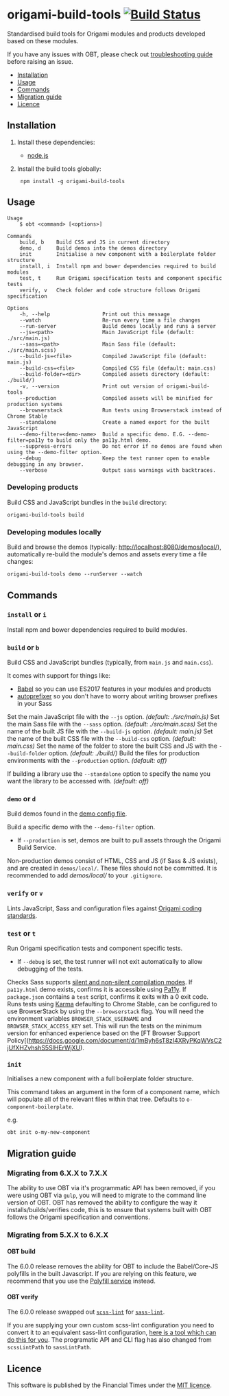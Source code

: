 # origami-build-tools [![Build Status](https://travis-ci.org/Financial-Times/origami-build-tools.svg?branch=master)](https://travis-ci.org/Financial-Times/origami-build-tools)

Standardised build tools for Origami modules and products developed based on these modules.

If you have any issues with OBT, please check out [troubleshooting guide](https://github.com/Financial-Times/origami-build-tools/blob/master/TROUBLESHOOT.md) before raising an issue.

- [Installation](#installation)
- [Usage](#usage)
- [Commands](#commands)
- [Migration guide](#migration-guide)
- [Licence](#licence)

## Installation

1. Install these dependencies:
	* [node.js](http://nodejs.org/)

2. Install the build tools globally:

		npm install -g origami-build-tools

## Usage

	Usage
		$ obt <command> [<options>]

	Commands
		build, b    Build CSS and JS in current directory
		demo, d     Build demos into the demos directory
		init        Initialise a new component with a boilerplate folder structure
		install, i  Install npm and bower dependencies required to build modules
		test, t     Run Origami specification tests and component specific tests
		verify, v   Check folder and code structure follows Origami specification

	Options
		-h, --help                 Print out this message
		--watch                    Re-run every time a file changes
		--run-server               Build demos locally and runs a server
		--js=<path>                Main JavaScript file (default: ./src/main.js)
		--sass=<path>              Main Sass file (default: ./src/main.scss)
		--build-js=<file>          Compiled JavaScript file (default: main.js)
		--build-css=<file>         Compiled CSS file (default: main.css)
		--build-folder=<dir>       Compiled assets directory (default: ./build/)
		-v, --version              Print out version of origami-build-tools
		--production               Compiled assets will be minified for production systems
		--browserstack             Run tests using Browserstack instead of Chrome Stable
		--standalone               Create a named export for the built JavaScript
		--demo-filter=<demo-name>  Build a specific demo. E.G. --demo-filter=pa11y to build only the pa11y.html demo.
		--suppress-errors          Do not error if no demos are found when using the --demo-filter option.
		--debug                    Keep the test runner open to enable debugging in any browser.
		--verbose                  Output sass warnings with backtraces.

### Developing products

Build CSS and JavaScript bundles in the `build` directory:

	origami-build-tools build

### Developing modules locally

Build and browse the demos (typically: <http://localhost:8080/demos/local/>),
automatically re-build the module's demos and assets every time a file changes:

	origami-build-tools demo --runServer --watch

## Commands

### `install` or `i`

Install npm and bower dependencies required to build modules.

### `build` or `b`

Build CSS and JavaScript bundles (typically, from `main.js` and `main.css`).

It comes with support for things like:

* [Babel](https://github.com/babel/babel) so you can use ES2017 features in your modules and products
* [autoprefixer](https://github.com/postcss/autoprefixer) so you don't have to worry about writing browser prefixes in your Sass

Set the main JavaScript file with the `--js` option. _(default: ./src/main.js)_
Set the main Sass file with the `--sass` option. _(default: ./src/main.scss)_
Set the name of the built JS file with the `--build-js` option. _(default: main.js)_
Set the name of the built CSS file with the `--build-css` option. _(default: main.css)_
Set the name of the folder to store the built CSS and JS with the `--build-folder` option. _(default: ./build/)_
Build the files for production environments with the `--production` option. _(default: off)_

If building a library use the `--standalone` option to specify the name you want the library to be accessed with. _(default: off)_

### `demo` or `d`

Build demos found in the [demo config file](http://origami.ft.com/docs/component-spec/modules/#demo-config).

Build a specific demo with the `--demo-filter` option.

* If `--production` is set, demos are built to pull assets through the Origami Build Service.

Non-production demos consist of HTML, CSS and JS (if Sass & JS exists), and are created in `demos/local/`. These files should not be committed. It is recommended to add _demos/local/_ to your `.gitignore`.

### `verify` or `v`

Lints JavaScript, Sass and configuration files against [Origami coding standards](http://origami.ft.com/docs/syntax/).

### `test` or `t`

Run Origami specification tests and component specific tests.

* If `--debug` is set, the test runner will not exit automatically to allow debugging of the tests.

Checks Sass supports [silent and non-silent compilation modes](http://origami.ft.com/docs/syntax/scss/#silent-styles).
If `pa11y.html` demo exists, confirms it is accessible using [Pa11y](http://pa11y.org/).
If `package.json` contains a `test` script, confirms it exits with a 0 exit code.
Runs tests using [Karma](https://karma-runner.github.io) defaulting to Chrome Stable, can be configured to use BrowserStack by using the `--browserstack` flag. You will need the environment variables `BROWSER_STACK_USERNAME` and `BROWSER_STACK_ACCESS_KEY` set. This will run the tests on the minimum version for enhanced experience based on the [FT Browser Support Policy[(https://docs.google.com/document/d/1mByh6sT8zI4XRyPKqWVsC2jUfXHZvhshS5SlHErWjXU).


### `init`

Initialises a new component with a full boilerplate folder structure.

This command takes an argument in the form of a component name, which will populate all of the relevant files within that tree. Defaults to `o-component-boilerplate`.

e.g.
```
obt init o-my-new-component
```

## Migration guide

### Migrating from 6.X.X to 7.X.X


The ability to use OBT via it's programmatic API has been removed, if you were using OBT via `gulp`, you will need to migrate to the command line version of OBT.
OBT has removed the ability to configure the way it installs/builds/verifies code, this is to ensure that systems built with OBT follows the Origami specification and conventions.


### Migrating from 5.X.X to 6.X.X

#### OBT build
The 6.0.0 release removes the ability for OBT to include the Babel/Core-JS polyfills in the built Javascript. If you are relying on this feature, we recommend that you use the [Polyfill service](https://polyfill.io) instead.

#### OBT verify
The 6.0.0 release swapped out [`scss-lint`](https://www.npmjs.com/package/gulp-scss-lint) for [`sass-lint`](https://www.npmjs.com/package/gulp-sass-lint).

If you are supplying your own custom scss-lint configuration you need to convert it to an equivalent sass-lint configuration, [here is a tool which can do this for you](https://sasstools.github.io/make-sass-lint-config/). The programatic API and CLI flag has also changed from `scssLintPath` to `sassLintPath`.

## Licence
This software is published by the Financial Times under the [MIT licence](http://opensource.org/licenses/MIT).
